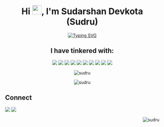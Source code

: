 <h1 align="center">Hi <img src="https://raw.githubusercontent.com/MartinHeinz/MartinHeinz/master/wave.gif" width="30px">, I'm Sudarshan Devkota (Sudru)</h1>
<p align="center">
<a href="https://git.io/typing-svg"><img src="https://readme-typing-svg.demolab.com?font=Jetbrains+mono&size=30&pause=1000&color=DC980C&center=true&vCenter=true&width=500&lines=Java+Developer;Cybersecurity+Enthusiast" alt="Typing SVG" /></a>
</p>



<h2 align="center">I have tinkered with:</h3>


<p align="center">
<img src="https://img.shields.io/badge/Java-ED8B00?style=for-the-badge&logo=java&logoColor=white">
<img src="https://img.shields.io/badge/Spring-6DB33F?style=for-the-badge&logo=spring&logoColor=white" >
<img src="https://img.shields.io/badge/Android-3DDC84?style=for-the-badge&logo=android&logoColor=white&color=green" >
<img src="https://img.shields.io/badge/Linux-FCC624?style=for-the-badge&logo=linux&logoColor=black">
<img src="https://img.shields.io/badge/Python-3776AB?style=for-the-badge&logo=python&logoColor=white" >
<img src="https://img.shields.io/badge/HTML5-E34F26?style=for-the-badge&logo=html5&logoColor=white" >
<img src="https://img.shields.io/badge/CSS3-1572B6?style=for-the-badge&logo=css3&logoColor=white" >
<img src="https://img.shields.io/badge/GIT-E44C30?style=for-the-badge&logo=git&logoColor=white" >
<img src="https://img.shields.io/badge/Shell_Script-121011?style=for-the-badge&logo=gnu-bash&logoColor=white&color=blue">
<img src="https://img.shields.io/badge/MySQL-00000F?style=for-the-badge&logo=mysql&logoColor=white&color=yellowgreen">
  </p>

<p align="center"><img align="center" src="https://github-readme-streak-stats.herokuapp.com/?user=sudru&theme=dark" alt="sudru" /></p>

<p align="center"><img align="center" src="https://github-readme-stats.vercel.app/api/top-langs?username=sudru&show_icons=true&locale=en&layout=compact&theme=dark" alt="sudru" /></p>





## Connect 
<a href="https://sudarshandevkota.com.np"><img src="https://img.shields.io/badge/website-000000?style=for-the-badge&logo=About.me&logoColor=white"></a>
<a href="https://mail.google.com/mail/?view=cm&to=hello@sudarshandevkota.com.np"><img src="https://img.shields.io/badge/Gmail-D14836?style=for-the-badge&logo=gmail&logoColor=white"/></a>
<p align="right"> <img src="https://komarev.com/ghpvc/?username=sudru&label=Profile%20views&color=0e75b6&style=flat" alt="sudru" /> </p>
